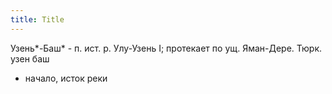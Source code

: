 ```yaml
---
title: Title
---
```


Узень*-Баш* - п. ист. р. Улу-Узень I; протекает по ущ. Яман-Дере. Тюрк. узен баш
- начало, исток реки
